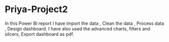 # Priya-Project2

In this Power BI report I have Import the data , Clean the data , Process data , Design dashboard. 
I have also used the advanced charts, filters and silcers, Export dashboard as pdf.
